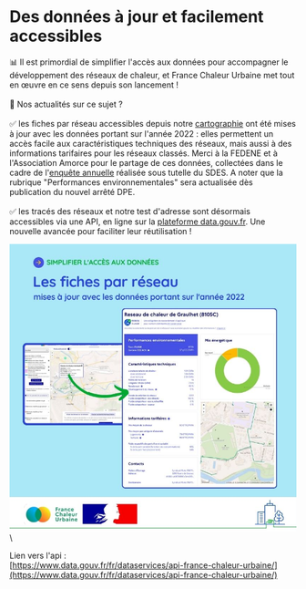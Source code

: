 # Des données à jour et facilement accessibles

📊 Il est primordial de simplifier l'accès aux données pour accompagner le développement des réseaux de chaleur, et France Chaleur Urbaine met tout en œuvre en ce sens depuis son lancement !\
\
📢 Nos actualités sur ce sujet ?\
\
✅ les fiches par réseau accessibles depuis notre [cartographie](/carte) ont été mises à jour avec les données portant sur l'année 2022 : elles permettent un accès facile aux caractéristiques techniques des réseaux, mais aussi à des informations tarifaires pour les réseaux classés. Merci à la FEDENE et à l'Association Amorce pour le partage de ces données, collectées dans le cadre de l'[enquête annuelle](https://fedene.fr/lenquete-2023-sur-les-reseaux-de-chaleur-froid-en-france/) réalisée sous tutelle du SDES. A noter que la rubrique "Performances environnementales" sera actualisée dès publication du nouvel arrêté DPE.\
\
✅ les tracés des réseaux et notre test d'adresse sont désormais accessibles via une API, en ligne sur la [plateforme data.gouv.fr](https://www.data.gouv.fr/fr/dataservices/api-france-chaleur-urbaine/). Une nouvelle avancée pour faciliter leur réutilisation !

![](<.gitbook/assets/10 (3).jpg>)\


Lien vers l'api :\
[https://www.data.gouv.fr/fr/dataservices/api-france-chaleur-urbaine/](https://www.data.gouv.fr/fr/dataservices/api-france-chaleur-urbaine/)
